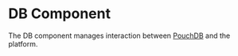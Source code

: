 # DB Component

The DB component manages interaction between [PouchDB](pouchdb.md) and the platform.

